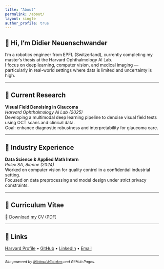 ```yaml
---
title: "About"
permalink: /about/
layout: single
author_profile: true
---
```


## 👋 Hi, I’m Didier Neuenschwander

I’m a robotics engineer from EPFL (Switzerland), currently completing my master’s thesis at the Harvard Ophthalmology AI Lab.  
I focus on deep learning, computer vision, and medical imaging — particularly in real-world settings where data is limited and uncertainty is high.

---

## 🧠 Current Research

**Visual Field Denoising in Glaucoma**  
*Harvard Ophthalmology AI Lab (2025)*  
Developing a multimodal deep learning pipeline to denoise visual field tests using OCT scans and clinical data.  
Goal: enhance diagnostic robustness and interpretability for glaucoma care.

---

## 💼 Industry Experience

**Data Science & Applied Math Intern**  
*Rolex SA, Bienne (2024)*  
Worked on computer vision for quality control in a confidential industrial setting.  
Focused on data preprocessing and model design under strict privacy constraints.

---

## 📄 Curriculum Vitae

📄 [Download my CV (PDF)](/assets/files/CV_Didier_Neuenschwander.pdf)  


---

## 🔗 Links

<i class="fas fa-university"></i> [Harvard Profile](https://wang.hms.harvard.edu/team/didier-neuenschwander/) • 
<i class="fab fa-github"></i> [GitHub](https://github.com/DidierNe) • 
<i class="fab fa-linkedin"></i> [LinkedIn](https://www.linkedin.com/in/didier-neuenschwander-501a15291/) • 
<i class="fas fa-envelope"></i> [Email](mailto:neuenschwander.didier@gmail.com)


---

<small>*Site powered by [Minimal Mistakes](https://mmistakes.github.io/minimal-mistakes/) and GitHub Pages.*</small>
